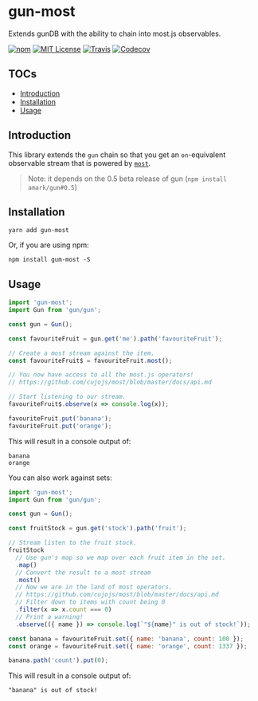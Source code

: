 # gun-most

Extends gunDB with the ability to chain into most.js observables.

[![npm](https://img.shields.io/npm/v/gun-most.svg?style=flat-square)](http://npm.im/gun-most)
[![MIT License](https://img.shields.io/npm/l/gun-most.svg?style=flat-square)](http://opensource.org/licenses/MIT)
[![Travis](https://img.shields.io/travis/ctrlplusb/gun-most.svg?style=flat-square)](https://travis-ci.org/ctrlplusb/gun-most)
[![Codecov](https://img.shields.io/codecov/c/github/ctrlplusb/gun-most.svg?style=flat-square)](https://codecov.io/github/ctrlplusb/gun-most)

## TOCs

  - [Introduction](#introduction)
  - [Installation](#installation)
  - [Usage](#usage)

## Introduction

This library extends the `gun` chain so that you get an `on`-equivalent observable stream that is powered by [`most`](https://github.com/cujojs/most).

> Note: it depends on the 0.5 beta release of gun (`npm install amark/gun#0.5`)

## Installation

```
yarn add gun-most
```

Or, if you are using npm:

```
npm install gum-most -S
```

## Usage

```js
import 'gun-most';
import Gun from 'gun/gun';

const gun = Gun();

const favouriteFruit = gun.get('me').path('favouriteFruit');

// Create a most stream against the item.
const favouriteFruit$ = favouriteFruit.most();

// You now have access to all the most.js operators!
// https://github.com/cujojs/most/blob/master/docs/api.md

// Start listening to our stream.
favouriteFruit$.observe(x => console.log(x));

favouriteFruit.put('banana');
favouriteFruit.put('orange');
```

This will result in a console output of:

```
banana
orange
```

You can also work against sets:

```js
import 'gun-most';
import Gun from 'gun/gun';

const gun = Gun();

const fruitStock = gun.get('stock').path('fruit');

// Stream listen to the fruit stock.
fruitStock
  // Use gun's map so we map over each fruit item in the set.
  .map()
  // Convert the result to a most stream
  .most()
  // Now we are in the land of most operators.
  // https://github.com/cujojs/most/blob/master/docs/api.md
  // Filter down to items with count being 0
  .filter(x => x.count === 0)
  // Print a warning!
  .observe(({ name }) => console.log(`"${name}" is out of stock!`));

const banana = favouriteFruit.set({ name: 'banana', count: 100 });
const orange = favouriteFruit.set({ name: 'orange', count: 1337 });

banana.path('count').put(0);
```

This will result in a console output of:

```
"banana" is out of stock!
```
